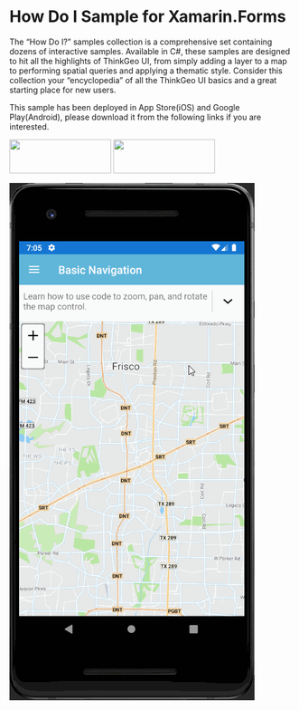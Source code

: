 # How Do I Sample for Xamarin.Forms

The “How Do I?” samples collection is a comprehensive set containing dozens of interactive samples. Available in C#, these samples are designed to hit all the highlights of ThinkGeo UI, from simply adding a layer to a map to performing spatial queries and applying a thematic style. Consider this collection your “encyclopedia” of all the ThinkGeo UI basics and a great starting place for new users.

This sample has been deployed in App Store(iOS) and Google Play(Android), please download it from the following links if you are interested.

[<img src="https://gitlab.com/thinkgeo/public/thinkgeo-mobile-maps/-/raw/master/quick-start-guide/assets/Apple_Store_Badge.png"  width="180" height="60">](https://apps.apple.com/us/app/igis/id1559817900) [<img src="https://gitlab.com/thinkgeo/public/thinkgeo-mobile-maps/-/raw/master/quick-start-guide/assets/Google_Play_Badge.png"  width="180" height="60">](https://play.google.com/store/apps/details?id=com.thinkgeo.androidhowdoi)

![Screenshot](Screenshot.gif)
